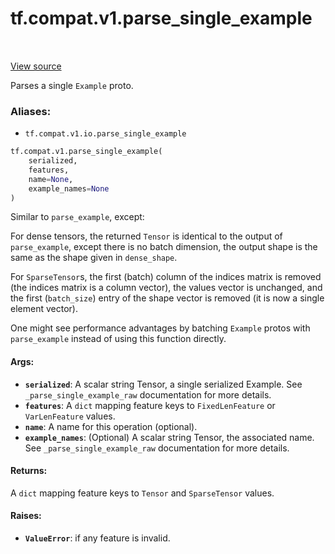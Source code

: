 <div itemscope itemtype="http://developers.google.com/ReferenceObject">
<meta itemprop="name" content="tf.compat.v1.parse_single_example" />
<meta itemprop="path" content="Stable" />
</div>

# tf.compat.v1.parse_single_example

<!-- Insert buttons -->

<table class="tfo-notebook-buttons tfo-api" align="left">
</table>

<a target="_blank" href="/code/stable/tensorflow/python/ops/parsing_ops.py">View source</a>



<!-- Start diff -->
Parses a single `Example` proto.

### Aliases:

* `tf.compat.v1.io.parse_single_example`


``` python
tf.compat.v1.parse_single_example(
    serialized,
    features,
    name=None,
    example_names=None
)
```



<!-- Placeholder for "Used in" -->

Similar to `parse_example`, except:

For dense tensors, the returned `Tensor` is identical to the output of
`parse_example`, except there is no batch dimension, the output shape is the
same as the shape given in `dense_shape`.

For `SparseTensor`s, the first (batch) column of the indices matrix is removed
(the indices matrix is a column vector), the values vector is unchanged, and
the first (`batch_size`) entry of the shape vector is removed (it is now a
single element vector).

One might see performance advantages by batching `Example` protos with
`parse_example` instead of using this function directly.

#### Args:


* <b>`serialized`</b>: A scalar string Tensor, a single serialized Example.
  See `_parse_single_example_raw` documentation for more details.
* <b>`features`</b>: A `dict` mapping feature keys to `FixedLenFeature` or
  `VarLenFeature` values.
* <b>`name`</b>: A name for this operation (optional).
* <b>`example_names`</b>: (Optional) A scalar string Tensor, the associated name.
  See `_parse_single_example_raw` documentation for more details.


#### Returns:

A `dict` mapping feature keys to `Tensor` and `SparseTensor` values.



#### Raises:


* <b>`ValueError`</b>: if any feature is invalid.